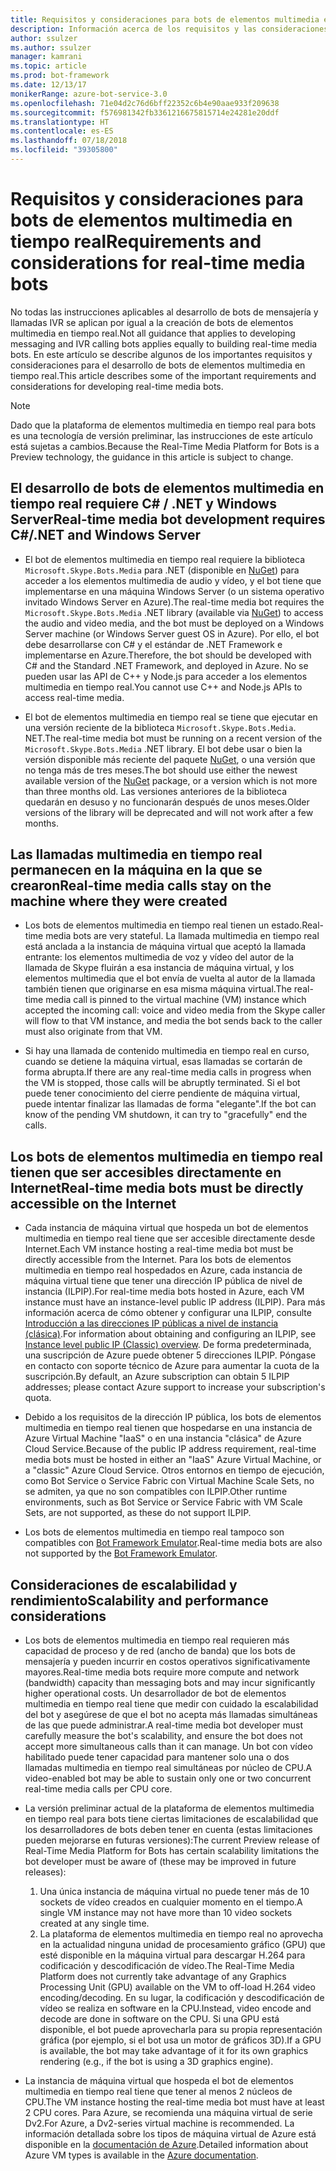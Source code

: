 ```yaml
---
title: Requisitos y consideraciones para bots de elementos multimedia en tiempo real | Microsoft Docs
description: Información acerca de los requisitos y las consideraciones importantes relacionados con la creación de bots de elementos multimedia en tiempo real para Skype, usando Bot Builder SDK para. NET.
author: ssulzer
ms.author: ssulzer
manager: kamrani
ms.topic: article
ms.prod: bot-framework
ms.date: 12/13/17
monikerRange: azure-bot-service-3.0
ms.openlocfilehash: 71e04d2c76d6bff22352c6b4e90aae933f209638
ms.sourcegitcommit: f576981342fb3361216675815714e24281e20ddf
ms.translationtype: HT
ms.contentlocale: es-ES
ms.lasthandoff: 07/18/2018
ms.locfileid: "39305800"
---
```

# <a name="requirements-and-considerations-for-real-time-media-bots"></a><span data-ttu-id="06e93-103">Requisitos y consideraciones para bots de elementos multimedia en tiempo real</span><span class="sxs-lookup"><span data-stu-id="06e93-103">Requirements and considerations for real-time media bots</span></span>

<span data-ttu-id="06e93-104">No todas las instrucciones aplicables al desarrollo de bots de mensajería y llamadas IVR se aplican por igual a la creación de bots de elementos multimedia en tiempo real.</span><span class="sxs-lookup"><span data-stu-id="06e93-104">Not all guidance that applies to developing messaging and IVR calling bots applies equally to building real-time media bots.</span></span> <span data-ttu-id="06e93-105">En este artículo se describe algunos de los importantes requisitos y consideraciones para el desarrollo de bots de elementos multimedia en tiempo real.</span><span class="sxs-lookup"><span data-stu-id="06e93-105">This article describes some of the important requirements and considerations for developing real-time media bots.</span></span> 

> [!NOTE]
> <span data-ttu-id="06e93-106">Dado que la plataforma de elementos multimedia en tiempo real para bots es una tecnología de versión preliminar, las instrucciones de este artículo está sujetas a cambios.</span><span class="sxs-lookup"><span data-stu-id="06e93-106">Because the Real-Time Media Platform for Bots is a Preview technology, the guidance in this article is subject to change.</span></span>

## <a name="real-time-media-bot-development-requires-cnet-and-windows-server"></a><span data-ttu-id="06e93-107">El desarrollo de bots de elementos multimedia en tiempo real requiere C# / .NET y Windows Server</span><span class="sxs-lookup"><span data-stu-id="06e93-107">Real-time media bot development requires C#/.NET and Windows Server</span></span>

- <span data-ttu-id="06e93-108">El bot de elementos multimedia en tiempo real requiere la biblioteca `Microsoft.Skype.Bots.Media` para .NET (disponible en <a href="https://www.nuget.org/" target="_blank">NuGet</a>) para acceder a los elementos multimedia de audio y vídeo, y el bot tiene que implementarse en una máquina Windows Server (o un sistema operativo invitado Windows Server en Azure).</span><span class="sxs-lookup"><span data-stu-id="06e93-108">The real-time media bot requires the `Microsoft.Skype.Bots.Media` .NET library (available via <a href="https://www.nuget.org/" target="_blank">NuGet</a>) to access the audio and video media, and the bot must be deployed on a Windows Server machine (or Windows Server guest OS in Azure).</span></span> <span data-ttu-id="06e93-109">Por ello, el bot debe desarrollarse con C# y el estándar de .NET Framework e implementarse en Azure.</span><span class="sxs-lookup"><span data-stu-id="06e93-109">Therefore, the bot should be developed with C# and the Standard .NET Framework, and deployed in Azure.</span></span> <span data-ttu-id="06e93-110">No se pueden usar las API de C++ y Node.js para acceder a los elementos multimedia en tiempo real.</span><span class="sxs-lookup"><span data-stu-id="06e93-110">You cannot use C++ and Node.js APIs to access real-time media.</span></span>

- <span data-ttu-id="06e93-111">El bot de elementos multimedia en tiempo real se tiene que ejecutar en una versión reciente de la biblioteca `Microsoft.Skype.Bots.Media`. NET.</span><span class="sxs-lookup"><span data-stu-id="06e93-111">The real-time media bot must be running on a recent version of the `Microsoft.Skype.Bots.Media` .NET library.</span></span> <span data-ttu-id="06e93-112">El bot debe usar o bien la versión disponible más reciente del paquete <a href="https://www.nuget.org/" target="_blank">NuGet</a>, o una versión que no tenga más de tres meses.</span><span class="sxs-lookup"><span data-stu-id="06e93-112">The bot should use either the newest available version of the <a href="https://www.nuget.org/" target="_blank">NuGet</a> package, or a version which is not more than three months old.</span></span> <span data-ttu-id="06e93-113">Las versiones anteriores de la biblioteca quedarán en desuso y no funcionarán después de unos meses.</span><span class="sxs-lookup"><span data-stu-id="06e93-113">Older versions of the library will be deprecated and will not work after a few months.</span></span>

## <a name="real-time-media-calls-stay-on-the-machine-where-they-were-created"></a><span data-ttu-id="06e93-114">Las llamadas multimedia en tiempo real permanecen en la máquina en la que se crearon</span><span class="sxs-lookup"><span data-stu-id="06e93-114">Real-time media calls stay on the machine where they were created</span></span>

- <span data-ttu-id="06e93-115">Los bots de elementos multimedia en tiempo real tienen un estado.</span><span class="sxs-lookup"><span data-stu-id="06e93-115">Real-time media bots are very stateful.</span></span> <span data-ttu-id="06e93-116">La llamada multimedia en tiempo real está anclada a la instancia de máquina virtual que aceptó la llamada entrante: los elementos multimedia de voz y vídeo del autor de la llamada de Skype fluirán a esa instancia de máquina virtual, y los elementos multimedia que el bot envía de vuelta al autor de la llamada también tienen que originarse en esa misma máquina virtual.</span><span class="sxs-lookup"><span data-stu-id="06e93-116">The real-time media call is pinned to the virtual machine (VM) instance which accepted the incoming call: voice and video media from the Skype caller will flow to that VM instance, and media the bot sends back to the caller must also originate from that VM.</span></span>

- <span data-ttu-id="06e93-117">Si hay una llamada de contenido multimedia en tiempo real en curso, cuando se detiene la máquina virtual, esas llamadas se cortarán de forma abrupta.</span><span class="sxs-lookup"><span data-stu-id="06e93-117">If there are any real-time media calls in progress when the VM is stopped, those calls will be abruptly terminated.</span></span> <span data-ttu-id="06e93-118">Si el bot puede tener conocimiento del cierre pendiente de máquina virtual, puede intentar finalizar las llamadas de forma "elegante".</span><span class="sxs-lookup"><span data-stu-id="06e93-118">If the bot can know of the pending VM shutdown, it can try to "gracefully" end the calls.</span></span>

## <a name="real-time-media-bots-must-be-directly-accessible-on-the-internet"></a><span data-ttu-id="06e93-119">Los bots de elementos multimedia en tiempo real tienen que ser accesibles directamente en Internet</span><span class="sxs-lookup"><span data-stu-id="06e93-119">Real-time media bots must be directly accessible on the Internet</span></span>

- <span data-ttu-id="06e93-120">Cada instancia de máquina virtual que hospeda un bot de elementos multimedia en tiempo real tiene que ser accesible directamente desde Internet.</span><span class="sxs-lookup"><span data-stu-id="06e93-120">Each VM instance hosting a real-time media bot must be directly accessible from the Internet.</span></span> <span data-ttu-id="06e93-121">Para los bots de elementos multimedia en tiempo real hospedados en Azure, cada instancia de máquina virtual tiene que tener una dirección IP pública de nivel de instancia (ILPIP).</span><span class="sxs-lookup"><span data-stu-id="06e93-121">For real-time media bots hosted in Azure, each VM instance must have an instance-level public IP address (ILPIP).</span></span> <span data-ttu-id="06e93-122">Para más información acerca de cómo obtener y configurar una ILPIP, consulte <a href="/azure/virtual-network/virtual-networks-instance-level-public-ip" target="_blank">Introducción a las direcciones IP públicas a nivel de instancia (clásica)</a>.</span><span class="sxs-lookup"><span data-stu-id="06e93-122">For information about obtaining and configuring an ILPIP, see <a href="/azure/virtual-network/virtual-networks-instance-level-public-ip" target="_blank">Instance level public IP (Classic) overview</a>.</span></span> <span data-ttu-id="06e93-123">De forma predeterminada, una suscripción de Azure puede obtener 5 direcciones ILPIP. Póngase en contacto con soporte técnico de Azure para aumentar la cuota de la suscripción.</span><span class="sxs-lookup"><span data-stu-id="06e93-123">By default, an Azure subscription can obtain 5 ILPIP addresses; please contact Azure support to increase your subscription's quota.</span></span>

- <span data-ttu-id="06e93-124">Debido a los requisitos de la dirección IP pública, los bots de elementos multimedia en tiempo real tienen que hospedarse en una instancia de Azure Virtual Machine "IaaS" o en una instancia "clásica" de Azure Cloud Service.</span><span class="sxs-lookup"><span data-stu-id="06e93-124">Because of the public IP address requirement, real-time media bots must be hosted in either an "IaaS" Azure Virtual Machine, or a "classic" Azure Cloud Service.</span></span> <span data-ttu-id="06e93-125">Otros entornos en tiempo de ejecución, como Bot Service o Service Fabric con Virtual Machine Scale Sets, no se admiten, ya que no son compatibles con ILPIP.</span><span class="sxs-lookup"><span data-stu-id="06e93-125">Other runtime environments, such as Bot Service or Service Fabric with VM Scale Sets, are not supported, as these do not support ILPIP.</span></span>

- <span data-ttu-id="06e93-126">Los bots de elementos multimedia en tiempo real tampoco son compatibles con [Bot Framework Emulator](../bot-service-debug-emulator.md).</span><span class="sxs-lookup"><span data-stu-id="06e93-126">Real-time media bots are also not supported by the [Bot Framework Emulator](../bot-service-debug-emulator.md).</span></span>

## <a name="scalability-and-performance-considerations"></a><span data-ttu-id="06e93-127">Consideraciones de escalabilidad y rendimiento</span><span class="sxs-lookup"><span data-stu-id="06e93-127">Scalability and performance considerations</span></span>

- <span data-ttu-id="06e93-128">Los bots de elementos multimedia en tiempo real requieren más capacidad de proceso y de red (ancho de banda) que los bots de mensajería y pueden incurrir en costos operativos significativamente mayores.</span><span class="sxs-lookup"><span data-stu-id="06e93-128">Real-time media bots require more compute and network (bandwidth) capacity than messaging bots and may incur significantly higher operational costs.</span></span> <span data-ttu-id="06e93-129">Un desarrollador de bot de elementos multimedia en tiempo real tiene que medir con cuidado la escalabilidad del bot y asegúrese de que el bot no acepta más llamadas simultáneas de las que puede administrar.</span><span class="sxs-lookup"><span data-stu-id="06e93-129">A real-time media bot developer must carefully measure the bot's scalability, and ensure the bot does not accept more simultaneous calls than it can manage.</span></span> <span data-ttu-id="06e93-130">Un bot con vídeo habilitado puede tener capacidad para mantener solo una o dos llamadas multimedia en tiempo real simultáneas por núcleo de CPU.</span><span class="sxs-lookup"><span data-stu-id="06e93-130">A video-enabled bot may be able to sustain only one or two concurrent real-time media calls per CPU core.</span></span>

- <span data-ttu-id="06e93-131">La versión preliminar actual de la plataforma de elementos multimedia en tiempo real para bots tiene ciertas limitaciones de escalabilidad que los desarrolladores de bots deben tener en cuenta (estas limitaciones pueden mejorarse en futuras versiones):</span><span class="sxs-lookup"><span data-stu-id="06e93-131">The current Preview release of Real-Time Media Platform for Bots has certain scalability limitations the bot developer must be aware of (these may be improved in future releases):</span></span> 
  1. <span data-ttu-id="06e93-132">Una única instancia de máquina virtual no puede tener más de 10 sockets de vídeo creados en cualquier momento en el tiempo.</span><span class="sxs-lookup"><span data-stu-id="06e93-132">A single VM instance may not have more than 10 video sockets created at any single time.</span></span>
  2. <span data-ttu-id="06e93-133">La plataforma de elementos multimedia en tiempo real no aprovecha en la actualidad ninguna unidad de procesamiento gráfico (GPU) que esté disponible en la máquina virtual para descargar H.264 para codificación y descodificación de vídeo.</span><span class="sxs-lookup"><span data-stu-id="06e93-133">The Real-Time Media Platform does not currently take advantage of any Graphics Processing Unit (GPU) available on the VM to off-load H.264 video encoding/decoding.</span></span> <span data-ttu-id="06e93-134">En su lugar, la codificación y descodificación de vídeo se realiza en software en la CPU.</span><span class="sxs-lookup"><span data-stu-id="06e93-134">Instead, video encode and decode are done in software on the CPU.</span></span> <span data-ttu-id="06e93-135">Si una GPU está disponible, el bot puede aprovecharla para su propia representación gráfica (por ejemplo, si el bot usa un motor de gráficos 3D).</span><span class="sxs-lookup"><span data-stu-id="06e93-135">If a GPU is available, the bot may take advantage of it for its own graphics rendering (e.g., if the bot is using a 3D graphics engine).</span></span>

- <span data-ttu-id="06e93-136">La instancia de máquina virtual que hospeda el bot de elementos multimedia en tiempo real tiene que tener al menos 2 núcleos de CPU.</span><span class="sxs-lookup"><span data-stu-id="06e93-136">The VM instance hosting the real-time media bot must have at least 2 CPU cores.</span></span> <span data-ttu-id="06e93-137">Para Azure, se recomienda una máquina virtual de serie Dv2.</span><span class="sxs-lookup"><span data-stu-id="06e93-137">For Azure, a Dv2-series virtual machine is recommended.</span></span> <span data-ttu-id="06e93-138">La información detallada sobre los tipos de máquina virtual de Azure está disponible en la <a href="/azure/virtual-machines/windows/sizes-general" target="_blank">documentación de Azure</a>.</span><span class="sxs-lookup"><span data-stu-id="06e93-138">Detailed information about Azure VM types is available in the <a href="/azure/virtual-machines/windows/sizes-general" target="_blank">Azure documentation</a>.</span></span> 
